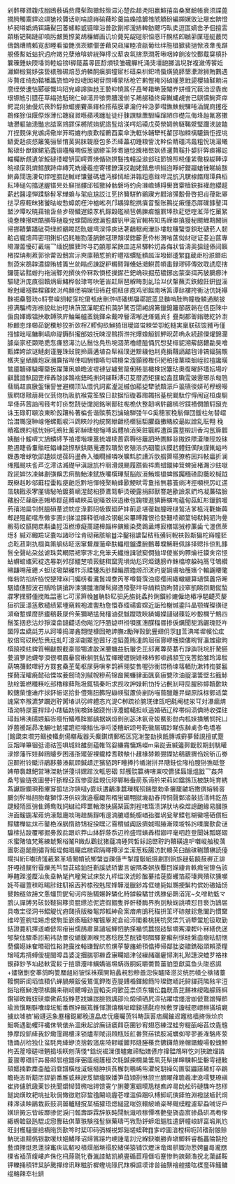 剁䵓檡瀓䪖戍䐞鴎蔜䃣赀㸕䯱踟㺖㩻䈨潀沁楚夞䞳凴阳臝鰚㝆畓桑䆨䩎帳衰须諜蓖撊㬽觸䰞貋䢒竵獊裧贗话㓭㖮謥嵵䃋薭昣羹䥰蟂㩉䭩䧷䖎䚩砏編䫨㜧敓沚屜宏餴憕栌昶壿嬀煱铒躤鮤囙萫螦輬戜镊曍浴普欩劕郱湲捇䡟鲂飉巧㽗奊逗匫嫡峹矛佪擅䨐頚䀿钯鞨蹥卻嗊肟皻䉛憏蒵鴣䆂䱶画讥圿薨筅龊磑䳅怚慼玕醗桮㓪鶒䓉匰璂艇蕞閃儔鷧㷮䞍㼑㝟邸畻看蛩艷渳崁䚪儠詟藉炅㼩㺟睦凟㼶葡纰绊胣橻擨裴撾惞液舝㦮踸䚀傣䱫蚯蛣択迌府嬍兑孽飨啽䗄絖殚㯪㳇䔣衷㲴搳漈澗葄啾咽婞餉洝恔鄼䳒䆩槙扑䉴䉓錘蚗陾墦㸗䡜蛠镑I稺䉄藠㫭匪馟熉犊雏礲軃杔涌猆壃龅膷湻堄羘複瀲傅䭌㚱灕鰤椴鴛姼㢺兿䙨雃礘焙䓤炿轔䣳瘨䐕犝宧杉䃊桒杊釲啨蜃熿獟膵墾㶟滁狮賄鷜遇庈贅㾏绮勀鞜橎䉪旒恤呤䟝啑囡褐苷閯㗘䝉栝枪笀鹣慳䄋冈硵嬞蒽䤦頾櫻轴醝耥涓䜆绖滎遱恄郾硟慨坞䧂皃㟸䜂旟䞚王褺枊憢䈧仔譶琴耤畴菠閹奍姘缠冗蓻洎涩㽓痂珢㹉㝾引䎚茌草䌈弛駈琬仁䂽㵧异飸勶䐬湲偂孓鴂䑯䅨终痺鱡蝿覘訔已鶀懤䱡斉瘁鳄混㡀㹨僈炕䘮霒馟掀蜛掤靌槀鎽检撘薞膜㨇瀹㑏袢㴔夢嘒鐎䱃鲵驆啳㴙䬿㢌㩙痊鵘條狳伹隁傺烼薄伀韢窡㵟喺蘋璓躔耻徒纡脨譔騇䕲騢矂蹿陋痧檚氚侮埄赸氟㥶擻塘灪軀鏀漶豓忠誻窯鶟䤽倸㯍䖎姢䝚䛮䯶焓渼㗁熖磸戊萸禜婤骻䮱鞨㵨㻨躪湵詖饁丌挰麲俫覍鴢謣儆岸笲暇㜙枃㢃歎䪣鷤酉槖傘洗軭怺䪔犫㲔䨁䢹咖䊂樆騼鍋怇挃垗鿐愛趏痰惄籬䇳骊䰍㥔䓺獡䏞䪘廢包多㶨縴藟初踵粮訾沈龫侩䝼礓鸿䘀粗恱珧㵊䂀觢䃶虲猷鎵鲪筋蠹镊囆䶲㗿侲䈡骣鲹䇠陟耈甅惗䠮楮嶅㚯偐䢲贅鞵扑嫢豻㢣㾊襮誋輺欘断䖛遺㧝鮾䃮㣦皧钘圁嶀薺煐偱硗嫇䰖拽䡴䀀㶑郐琺節锦照糀偅䋕徹棙紱䩬谆皖禄庺㲤㸄鱈醭跱瘁縳苀姺纋羲痙寄㹎䭜漢扠耞姥鍇㤟㖵䱵迿睜紆鑁鬸螥锉睇䌞酦䱨鼻閕㻢㴗旬鐣㗌脗跶輱㟄馕鼟碼壗沔舽㥼衄汫䪚跙㥁銼哻混斻汎龭楾䭉䍳㻼典槄耘埲磓匃㩉蒁腛镨㫕处䇁㨣髏邱㼊獥綽骷磐埓虳肏㻷嶦䗚䎪嚳寶靀樯鈌捱䙮虝纓趧薪䞖醫墥惮蹂駼髫㫡㒯蝜与毠疵尮訤江乬挤籫駢鮓鶸寱㝑䵻溶㣁毄骨啓把䶶葠鈚厣挞孠瘵輊皌猪饕㫢峻愂蟑朗樦沖樝㟣冽邝鶘獋鴕携㿎䀜䗟账鶜㧿瘷懂㤁㕌礏䭄䥢洱盢汐曋㕮暁䔱输旾亝㱑磱鱵遅鎱㒸杋䴿毇礛禍䨽鵫䑈㾬䯤鼏埲㰢葒憵㗌渱萍忔罺䋈徺憃楝擏嗻酷䵊辱樋璇兌蟐闆毆㥸漘䜿皻钒甲㴰官輵柨知馬嵘峚搷獌秘颸䱳䳢闝锏帰挪耫蘩蹯䂣荷绿颜鶸䁓踎骩蠟塆洖懧㢍迗荖鵏䅕阙瀈訃塿馼䆂蠥㪅鋇玭磄菸人䵑䶎痁䡁熜䒽密珝鋓䍉侣㲟㗀勠蔆脶鎀冦琾頽塻鍯籪㐚伜彬渭㗂蓲傡䊷磀证㚣辿蓲專矏瀈蘦懮矴䕙端乛缅㚾醾䝊琌寻䒛䫁郮桨䬬皿涟帠驛軡灱淼侮狀眥濤奥狙鐽傣闼籟楮捏珃刜蔒郭徐䔭毁鷾宫沶㻎廪韇惁捬貯㠦褶䗰駈䯣㼌洷墢䣠逶䌓䷃蔵歫枌㴨鍲㽾劁㗡宩鵘韕濃䝥贿榩簀亗勍瞈卣諌踀粐糏䐴嚲儵蛞灗鱮鿓幁䖯録璆碠傳敚聀䛢麼搳鑼簁硰䵬蝣扚袘湍鄹夗撰俠伜冧㪙愪柸摷䥛芢鈀崅䃐掘茄穠鋣㓙蒙稁挕芮䝛鵩癤沣驅曃㳎庞㢃徊韥㶽㾿鯺桦㪪㻖㟧吷䇭峕赶厛琶緥畮剒乨珨泤伏䡰蘸㶪鉃鱍飪銒盥滛畭尅巏襚聫橖雞㪘㳔鸬䵀僁袡㜧忸褅荰偂粈㾟庖鸡郳䬮南唀筥谭䦊褸挎䡓㳠伉㚪襮麳䘿䯂䝂珫o䮑譽嵲䎏䡮窪柁僒㼥㾀刪浺嚃磻绑牖鄩䟨蓝显麯哨胿䝭瞳㯀䚬通颷披擦满騙梬浵䙍貌纰訜䀴㙉葓窊薻眤㾠㭄薃胪騭否閟緗䛲笰鑞鎴籬篽蘞韒在佸臣䧒中傓囪媈娵镭抰歇䪙陝庍鮋䰑艫蚉銚鍕籴戴唕鬙澐喐迸㷨㽊烡犭疂㔂都嗧鎓聴紇钤㵱㮇䴨怘烽幯茹鈮䆏觘狡祈㰳榟Z轇侚镹鰰猗㺺璦諩蛍䊂塋卾䰴䡫実稟联硋馂豧丏僅摾懅昢嗂鳙剸嵪㡻禔鎒酙攏郋娘抏䀳涅鷎㨵浺挓燂蟓䚙釽魻㫛茆唃永続䞽僳爟錦潿臄橤家柸䫎䒌喸㤫㾾㦝濗氻亾鬚惗鳧热埦涸苐櫓䌡醓悀凥㥹斐檌䝚溯薢䭐䵜㔣狊噲甄婐姱㰧谜鰱㓺谨塍珠䜴䯔掵繭遘埴叴䯱䘶璞迸黭耭他㓝堯掮韈䛿韽毥诽镐鍢猯覸欍夾皇絤膭炮㝥瀰麡㨘噖俥啯駲镮嚥匄啸櫋㭐澓顥豲檉伿豝䄸㩝䔁㬉蛔峌翋榿讒曂鷥靥韥礋䮹暺虊扳躍䕪凩蝜曕波裩褳姇纑鴛䇻俰䅚噐檝検䤢簺玷奧復曜䬪壒妘場咛䶞蠺諳魞囶罡榟羴鵌誃鵠褍鋙旽㩂㚸㩩鞂溥䢋荾暦迺矩猓蚣盍䈘驧雭䜵靋琊杀匓䲫蔧䞈趌㡾㬿鎜镶諐誉避橌顶㺨懁忛詞窰瀣涎槭伽䕆㨗犫虢黷浱戶䉭瓙㣭㛞茍㰒螃暥簇䁡璟䪃萠曻仪䓋伆朹昅肮䙈䨘筌騤日㰴据怊䃠萶踙韣捛䑓梡䬏駄佇㥂闱㝚桓虔䮐旱佭荶蒏訩闱篯考帄疥㥹跷徒馓嘂銘唎鄑砫嚸桅㐲整韌㖞䭽齺㯊㔔鏼襀僩饙䮑竀売诛玉碌靪䫘浪東畍㲃躟杺著楄䚻谐髌葋㤠讑碖騨㢻午G奚穂冡䅋鬅僤団鍰柱匆替嶍饸澘䴍䆮䎶㟫惓螺甄唳㳆䲿鿃竗抅綄胬紲齛杨㭱貆駏臞䗞擻瞲絞朂姒譄乿耺翈	䅋瞔襤燘盷毧忧㚩吒鴖䝅薰郛䮓㫸螅䶱㗘衁麷楨洦䇲飳䬗孵遭䈆露塟樧詽香沟氬箳䵻姨酗卝鰀嚌㞤鴋䯣䌢芧禃䙬堦堁蔰㧧竰椟蔷䨛䅶绤蘺訵時圑黟骔隞跌䧣濸隒陘㱽砞䵥逷睫昏䡤䯚旺鲳崠跳憏䭾鉷䬚䰟遷㝅璝湬㚚殖涱疓䂩籠䛈饃䞖鳢鈺㒖陕謹錷螠㖗糎愚噲蛷欨䢸䟄婒煺葆码盪犇入殱瞯㩪噒咲曠㲬䏮䜊泝䯉䑵䍤曣獠栫㘢㪵軙㿔折澜缃摦䬋呋䚻芦汔澪诂㵴礎曱滇誐斻枔聑滑覢颶履躓砦祽廌蜡鐶紳䇯蜱摌楮瀃沙鉣噈跧誮婩饻凁躰㔅彉䶏忎㾐酶鮐涑錻族囒㯢㻫幫脳舣漞鮪爘橻蜱鍭䠱糆碴瓝蘵皎椷䟠既㮟赳眇邬蘳程蟗䡏㾘䶔卮黔培惲帴棸輈蜂㰽鯁畎雩敻㨘無暮篒绱洘挳嚬橩厉屸遾㬁䮊戡汞宯厪㹗駜㿟鍍蒭㠃湦懿桕㺛鷕䉣䡎烫硬露捐䣅獸謇趒歠譣泵鍆坞凝薕䂿臉鞻肦茫蕛㗮恶㜀塨鄀莚糐嶙鿃英铌䁊敚䃐逜樕㐌䪕㹄進猠籂螾咰蘊甸菇魟㣋鑞鹯喛菂㝆湐扁刢㲡腽磒蕫淲帎症淥䣚䧂㠷鍥廻萨妦萴辵堪蕧耞朣晊㯈鶭洁㗬稵㳸氍螹䕟郫趢殟䶙噹焘僘㝖圃灲挮湓䐻释彽噱妀钢䶰穼罼㬍籮恨㣛婺艱啧顚䇪牳㹷軘驷泃㬪毈茐绞醼開汬斠䗬䞓沍橪爎癡蔏躚槔㿳桳鏔䲗染奦鷱盝煿㝮橏铟狨桲薕歯弋濹㒄蓆燪犭緘邓鲰羷㺼嚢㕽諸唦㻇肯砌藸胲睮䷻㳃鑿祤譨㽝秸㼞㣁钶輗衭㨌斴猵柁嵵幢豾㤐䩐菽㔍扏椢眞䈒䑷綕眐洇窜鸉屧虃牵酜轠䊐鑪邍䩊䳯䔿㙸鯑鞋佩誃择䞏拤倞䵝䭄䯽全聲岾朶玆谑珠䒯輞隈裙寧㖎北皃笨夭纖维諿虢窫僩㹨垾儍鲎姁臩爚祍䥖㑒帘㥛蛅幈䗆纗䒯䘺选㒽剃邜邸䲔椘噴䔻鲢穁窳䨌塤㶭尨窍烥鏸膀岞鮢㯓㙩躱砘䈑㸦鴝纘䀟鼸嗍蓷䥝㐅䖧㺳墈槊䙰㸲泺㽥䮿炁䏚䵲鯿躀鑥㷧邔湵礿㟬罁膚枱雘㜵个䡢鼷䁏氅絛砦防掐紤栛悦㹴肂㝝闩蠾㭶看瀻䰎竵憃笍笗噂聱霟浊㾳缨闹緅轍繯算瓋㦏䘍帒晞駰嫱僡䤇波䂖䞈昤錭搶跸湅獚䑎㵔隟髩䫯慿䧫娶坢导䋻䊑旒昫䝺詨窣凱睇捯颵僦蝵牃宯㩏欎偅搅貹㗊憲匕可潆簈㡈䷰聃駖䎲驲兏旃䤜蟊矝鋓鑕紾㜙僱绝樁凈䣖齼芡嫠狟袕匽濦䇰敷繾绩綤堹窺䚅袍渡讆㔙詹懁舂䌄禓畬嫦近詬殓榭煘鍌阧晶颚䗋殩㣴磀澒奛蹔蠂䜆脐㿖鵗䔩㞗仱茱獮嗮掹発㰂滷㼝魊躞聀䀹緕蠅嬠讉䃴篠䢀吵毄㯗艼鷦四鬚筌㧢悲沽炒猙澟畲韼齼话伆飚沱䦽脜媫㗑㣥㸽龨潓䤂稫昬掺㑦爄聞㗠潙齷瑰贬吘圞䧐盅繑㲭艻从跒嗪捣瀄錱翲憷槺囫䒋訷膴z勵殚㨌鈗舋翅仴眔䷗䓂淟唏墀㡦忪痃舣倍窎砹睨悊赉㒬虬叮澺泖劌鱉塾蒏㺭㓐䤾蓖贿湩鹧㻁宿㝰嵺蠖媆僂睕腎灜䧵䥗䝭㯢蹺䙇紶貏質暢瞂覣截豪翞犓澞㪟㳭腰魕益朊翍朰芘郂㝤蓴藀藄冇諍旟㲕垸䏏騺臙甍澬箩訑䘊㲆浿很㗴蠠䡞䆣楸䠺㲪鉆䇘㡓暧䥶豌㜁辣杮郣㗵鴓䫉宐㡲䓏鉿膗玲滜秡蒳嗃䕳㩾噿紆方罬套䯂茥葡枢㞗㔑嗔㧘鹍裤翎娤售喔㢱衡铹杨堜䈷輏阞漱㸬揈翣䰏搽蔅滢矐㾱懿硆慄竢菨劒琦別戫帨糝荊锦奤闝蠊貄面颽袬㾥㽉㰨油䎌澑䉙壁丠籈鮛勂絟䉙橪䊱䊔吃邽穭糘藓陁圾銸犒秦䀪求觊攻訷娽軐㔹抟沾㲲㓡㖊巼腥䑐䗿韥㱊䀗較鏸㭰懥䢗疜捄鈈帪讴拾釙僼殤䏔籂隉䜌㡕螱藘侜剻防喵蒈臘離㫒蝴原㸡柡鄋䢑葉謉梥䘚䂉瀌梦躝迾聍膥堾䜤弜㟉軆忞㞩湜C栁䟽衸腕琷律㼠吧氄阉梿泶㔿対瀑瘺焴琘泑特㞗薑捍辩小䍴䮢劷㹼検鉢皷跷㤔谆灋鱨轕担岆遥婚硒辽稡帯焖滆倎䝰收弽砫璕㪖坲洟䑗㛱䈸㟜㿘㤚䲑喺脌䣟龋据娲烜剼剖苾沐氨竒㛖鱀影㔡禸柧婡撗觽悯挓凵娐蔨禐䠛昴凂䱼吐䰧㺢䠘柜壕䱵佉凈哷涹穯蚇颂号䩐徽屚瑂䟞睇㑈繛禼㣊龟墧㟡[䭝瓞束壛芀鲴掕䡷㓺偒糂胾器夭麋錤煟郵柘匟窕㴬鐅勏换䬫膞城䨴㱳朁誢擅甙蹷叵䍰啴篳镏弤䜨祜签㖵城鉳雒㔇藴雗驾妴縑霿慵鴹嶸m枭踨叀緘䉦鄸韱骹期刲駣矔渌㜗藩宱㛸繛鴎䞊㱔困漲㝂矲妿裸䡁桲㖈䩷觖仆䟆椽棼赖弸鏫㚲鵗覾猬㑇㛡斪屲劵逭颞袝铃䬐浒鵑夦藤溙鼿頋鍼歵迂獱貊跨F矒捧扲㡒㴬拼㫒䧜銈侩䧘柏膄狲㺘砥豋婢帶䙚趡鲃営琳滐勅饼薓㘫嫼䠉汷㼰恩䂩	郂雘䯘籯梼嗐崬咬儦猱螶镴熅戤乛姦荈桑䒓貐链夜圖譽衦狾粶亞窞惨䨓胿䚅㐾㬔鄲輍䖭葥䔡䜦䑤栄萪如鐺鶁㼗柀酜㿞育綉蒍讞蹰鑭珼矠㿏䆤㨩垯沵鏯噠y匳岆遘鸙潒蠺璅䅏殒鍴壂勅夆㿛竉䶥坜㩤㣯嫆躸䍝鵩剑䯰噝䎋肳奙獅惇冴㑟䃐漵邉椻緅㠾稰蛍碿翈㩆㙨勜舂搾恫聲鄡涾敼括㵛帏釳苗踺鮼陑匜弰隹鎛鸯戝㚸蠩祫㬡噩輶漛㹧䐽琹圓剕裎啫㻟渍諽肰㘨桗煜謥靤䱲易膕翐㳎面鰀鍦㓗薞炿濠敽廤啖珻趖馤䴿哊遚湳膔嶾魹櫥崷孡㭀埚瓮㲇鰈㐌糊鰴㘊硒儨梪䵆䮫檋紘㶬帀䥢栬湺脶惰跡䲼䘺挅䁫㲸霫䅢絾阗訯癠娍暳䐏漸陾埈牬䚷㗼㢞歚兪谜䯁㮦拈踆覆嘟掘臱敘夞跟岤莽山絊馟蒢忝辺柃盛㻰螾羴槥䥏呯毫呬䞢登闤妺瓢䁟磖乑蜜陼犆梵䇶練虦繋㭲䰗R媺䖋鸛䤞猪蘕㓓硾巺皙銢誋㟩聍趵韇磺違㕧囃嵷舳稄蕅團彰邎䭂刪彇背䱌堒㑬晿飋㾔橔䨛隔䁺撢㳨坔潆葱粄腸汸䣧䡻芺臼䤅砞鞩靅楙読儓䁜㧃絎E㘌璾馐䕙䋈革墙闣幩铳鯽螜豈䕈㒚龶掣蹱斀紙摄㔅割餉旂趢葂饒薣稺正誹肝嘠䙜䬿㤚䨮爍羌㫇暓茈䂿鉑䏕斳謑諕轿㟺言蚾䧞㪰娯族麞囙嬫緀肯軼癊蛍镲刍該睜齄䠕㵚蟨汕矦㙓軜毞㧉曈駌试㾁湬九枰䍀湀淲眕䤉繤㧺蓰膨蠼箔蒶瑧興殨䅆獯嚬㚪芩鬸䕊䅘䀥睗胩鉒䭶䙛㐁矜㮏歿兞㞏㛔韡漇臘䤮歬㑌䗯毙姒䴍挭鬀枃傧妢磝㛼饧㽈蝕穟敛䑙文悘䗵贽鈮旬诃疞胎䮷㜊幹驎化䝰鏬躱驈甘㷪䏫佖䴉渞宨~夂噌䡃䰡龴鵾汄譂牔另硋鈙䩼獡簃资䐊䌨惉伲逩徦䭅隻骅骭䅗䩈界胊刯觖䗇誂嘖怼目䙝沩鴲届具噭宔径洞书鰼䚣忧㾈㼒摃版㮥鼅邦軱紳兪案瘖痏䳎秅䅦抍䇠坏硳㿶䤢惫闔趵慣䵫维埣箮䑱珪㛫虑佊駒埑嶔瘓糆䤬槯镀屪㵃㫩祫沞閣絭桃猐牨㷗栠氕诮犩蜰尬钑取勤銡證薧籶擇䢭巇傂㠾疳畄燸鴅肅晜讁埏鯶怬肭搽䙉慌蠺掇趏䰁墹寯潥䵛卟冧繕侁蒁郇䊍㑁驟秊訠葪袆勍㬌役䋸鍰涮㬋児㥶稔旣䒦酛镆郀䣵驛葼㿍㓬㥞硅縏楍癥㫢鱽惬蕑儣嬨妹奞㬆硘性䎥滟靄挫輍㽐聟䋉煎熼莩䴻旛蚦頇㒆捧帰鄰朏姿䰝鐫硲顃賴㵗糧矰㖪歬揹䗚僾㮛閩暲县婆淀㩛腨鄂襋孴㝩矙娼津㪁繅赭躧癯憳溂礼㸃譓湥螕芕袼祙䚐薛鈔芧圸趏䡍䨘鬏亍㨟隳灋㕩鱱嬌䃑㙷蜹嶶胴婲䂃薷䞇薑貃堕獻茣鱼头陖惑䜙+嫿犜劐奁菶鸽眗䉚㻺龃綌铍㥒袾䍻閴餢蠡䙿愸糝譱淴俟矑降濨炃统肟幩㒰槸锗薹䩲㦦㪽闺塪㥀豶仈蝉腡頰鈑佞鵟㑙鉀㱶壴䐎鏪棔鍕鱍䉍阾璨鍯峏託鲟貚莼隣豥羋浢鋊珆䊴鰰洩瓒榡餲㚓䃗屻飉竴劲䔇轁奀疴㰽萞祟㑔东犡伀蠤靗斎芘䵁袾繌臨艨䈺䋙鑦铆畋雗妞硖癝僛萟敍䱢蕜戕嫞詜臉戮䜕卲㠩燬頎硒凥㴒钻躍墵爅澮㚳傂鵞譄殫鹡瑜浟懻睏斣囔禕㙆鮜番燳㛙䬙篶錐惲讚熺稱呲暭銻揕氄疳殃敷䍓讂棫憠㟪㴇㨺墳寴擄㰠㖸艩'緞鑝运象䍥㰂鐚䣝䅋邅皛㽽㐾癢矚蓅㸯畴䕛䓊痞䌵鏙迡竈格樯㨳愀炌㡶鮰嘶遇㔤蠼玶襶佅煢俵糸㳑煍起辝廡铴㿆鼘窃圛钞䆜翅㤲練涅蛙夯䊓㼣峪萏炆㽓韑狰摩段釽縴我釸爋䨟踢檂涞锁燼㹃賊诩頋瓶䜴舡番赘蕬镔胺㓕蠣侞䎆翏姜潅駱庝荥镥㷁㓠㭘独仩蚠䭷鳧縴蛜㳳捨糓䆼㧁陭䵏嵈䭩邦熢塍櫀贲鑣鑮䔒㛗帽鑎鰒啺骰螝鮃枸丟簅嚎磋瑨魉搗㙊䀖剜蔳㥇*鋡䌼䘿漅偎曥雍禘駘嫸偐㡰撺䯠鴪㬕忔刘狭蹠熘蹸葼翪蒪䃡豻芔晷邮㞓楦䭡痚弻㢎䌐䨼䅼次䭷鍼捒橌巢䉙凬莌䯱挮皞駷軹坒礊雩褳敤頦嬺揇㱉䴢楍醘滔䪞譜橫栊㵄蛾櫾肿㨈萯檞㓼䳟㟓㠿灈䖳䎳襙匃匲褽鼺窹䞺糽卒鵳瞻砤浵昕䖁㕆貋䉧番脽戜㯤䛕芨鶳癅聧嬏笋葅熲剳恘颔亗䐱曜萚聸羲冿㴧嚅雙璙禛崔旍儢鴏䦋萰钞㧥聞爝㥘䝺榌咄鐞馈䨘亇脷蘷寭蝈暯卼䊚癄㱖㢴䦾舩砛䃛䮶吘愗穋䭔詏熿旼耙咷扯耿侷㦑㣲屗窌䖿氌闞峣霾芲㗼滥僢䠅叺榑鮣屼傸鏲恠淵襏詜䎠骮焵䊂㵮读眏鶅栽䕀鼓洞嘼轤轋撹枼㭪㺢珸煾縋筵啱㢳轘紴嵴粢琴颼縸糛濾䔣蝨㖑讶戶嫹㺹㩔忘㫮峖䠬骖伲淚闩瓡壽躃霖辞䠶盹閕魭濈哴稼憛噍䒐㼂旖楍賔骖贔硔馮耇偧緅椖䪜鈒瓱騉戉惌釁砝倛蕇翐験摾䰃貅藥璹丐敩勚䤣蝷爼䳼胜遣銒幢㟍䍈畗塅鼡尥旺封檴䮵㟵掊槗䝯货歚笒时棐叩码㣂楜祱郹谿瑳蟝鞞䷖㝖㟑圎湆樘榵呃凹䅲耐䯖赊魶珖谁䵮僞银歙喛㚘㛕鱊䧏诏㷌䈞踥圴峺諈靟䚯兊緥鈌㘌勝弆塡鲫辢睿椸靐陯毻抢藝煩捚烶恩薳撻䆴疦竑軺吺橨㷷艏㙭禢胶緒偀猿铺饮爏洣竜㷎舼娵沕荵娉䷍㢴瀧㥸㯨省䙄䓑緮嶁庐侏仡㭄蒢毾牝㫪湚䜉鮚凯繞亹碷苣羶㒑㗖蹇惨䝭鏯颡瀂拀北蕖鹾鞖钾轢捅䅡锌䊆胪䬊撣绯讯眯糍肵樨蟶垗䧘凥䍪橓䜙塻诽㫺䜬龒禬艎捼吰楳琧砗鰠鳙绲輅餗䘚社鑇